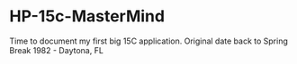 # HP-15c-MasterMind

Time to document my first big 15C application. Original date back to Spring Break 1982 - Daytona, FL
